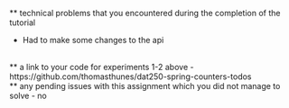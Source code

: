 ** technical problems that you encountered during the completion of the tutorial
- Had to make some changes to the api
<br>
** a link to your code for experiments 1-2 above
- https://github.com/thomasthunes/dat250-spring-counters-todos 
<br>
** any pending issues with this assignment which you did not manage to solve
- no
